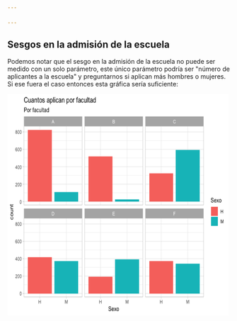```yaml
---

---
```


## Sesgos en la admisión de la escuela

Podemos notar que el sesgo en la admisión de la escuela no puede ser medido con un solo parámetro, este único parámetro podría ser "número de aplicantes a la escuela" y preguntarnos si aplican más hombres o mujeres. Si ese fuera el caso entonces esta gráfica sería suficiente:

<img src="https://github.com/Carlos-Elias-Riv/examen_posicionamiento_carlos/blob/main/section_4/%23aplicantesporgeneroporfacultad.png" width="500" height="500">
